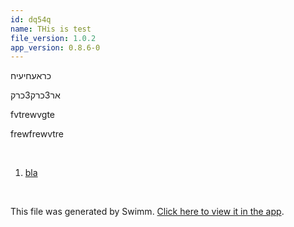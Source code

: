 ```yaml
---
id: dq54q
name: THis is test
file_version: 1.0.2
app_version: 0.8.6-0
---
```


<!-- Intro - Do not remove this comment -->
כראעחיעיח

אר3כרק3כרק

fvtrewvgte

frewfrewvtre

<br/>

<!-- Steps - Do not remove this comment -->
1. [bla](bla.233bj.sw.md)


<br/>

This file was generated by Swimm. [Click here to view it in the app](https://swimm-web-app.web.app/repos/ls4DA2fLasmQuEbT4ipw/docs/dq54q).